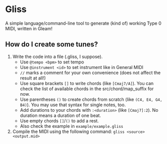 # Gliss
A simple language/command-line tool to generate (kind of) working Type 0 MIDI, written in Gleam!

## How do I create some tunes?
1) Write the code into a file (.gliss, I suppose).
    - Use `@tempo <bpm>` to set tempo
    - Use `@instrument <id>` to set instrument like in General MIDI
    - `//` marks a comment for your own convenience (does not affect the result at all!)
    - Use square brackets `[]` to write chords (like `[Cmaj7/A]`). You can check the list of available chords in the src/chord/map_suffix for now.
    - Use parentheses `()` to create chords from scratch (like `(C4, E4, G4, B4)`). You may use that syntax for single notes, too.
    - Add durations to your chords with `:<duration>` (like `[Cmaj7]:2`). No duration means a duration of one beat.
    - Use empty chords `[]`/`()` to add a rest.
    - Also check the example in `example/example.gliss`
2) Compile the MIDI using the following command:
    `gliss <source> <output.mid>`
